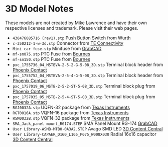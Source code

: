 # 3D Model Notes

These models are not created by Mike Lawrence and have their own respective licenses and trademark. Please visit their web pages.

* `430476085716 (rev1).stp` Push Button Switch from [Wurth](https://katalog.we-online.de/en/em/TATV_12X12_THT_WASHABLE_4304x60xx7x6/430476085716)
* `c-350212-1-w-3d.stp` Connector from [TE Connectivity](https://www.te.com/usa-en/product-350212-1.html?te_bu=Dat&te_type=other&te_campaign=eda_usa_sg-snap-3d&elqCampaignId=20145#pdp-documents-tab)
* `Mini car fuse.stp` Minifuse from [GrabCAD](https://grabcad.com/library/mini-car-fuse-1)
* `mf-sm075.stp` PTC Fuse from [Bournes](https://www.bourns.com/resources/design-tools/engineering-files-list?folder=mfsm)
* `mf-sm150.stp` PTC Fuse from [Bournes](https://www.bourns.com/resources/design-tools/engineering-files-list?folder=mfsm)
* `pxc_1755736_04_MSTBVA-2-5-2-G-5-08_3D.stp` Terminal block header from [Phoenix Contact](https://www.phoenixcontact.com/online/portal/us/?uri=pxc-oc-itemdetail:pid=1755736&library=usen&pcck=P-11-02-11&tab=1&selectedCategory=ALL)
* `pxc_1755752_04_MSTBVA-2-5-4-G-5-08_3D.stp` Terminal block header from [Phoenix Contact](https://www.phoenixcontact.com/online/portal/us/?uri=pxc-oc-itemdetail:pid=1755752&library=usen&pcck=P-11-02-11&tab=1&selectedCategory=ALL)
* `pxc_1757019_06_MSTB-2-5-2-ST-5-08_3D.stp` Terminal block plug from [Phoenix Contact](https://www.phoenixcontact.com/online/portal/us/?uri=pxc-oc-itemdetail:pid=1757019&library=usen&pcck=P-11-02-11&tab=5&selectedCategory=ALL)
* `pxc_1757035_05_MSTB-2-5-4-ST-5-08_3D.stp` Terminal block plug from [Phoenix Contact](https://www.phoenixcontact.com/online/portal/us/?uri=pxc-oc-itemdetail:pid=1757035&library=usen&pcck=P-11-02-11&tab=5&selectedCategory=ALL)
* `RGJ0032A.stp` UQFN-32 package from [Texas Instruments](http://www.ti.com/product/TCA6424A/pinout-quality)
* `RGT0016A.stp` VQFN-16 package from [Texas Instruments](http://www.ti.com/product/TCA6408A/pinout-quality)
* `RSM0032B.stp` VQFN-32 package from [Texas Instruments](http://www.ti.com/product/LP5024/pinout-quality)
* `SMA_Jack_panel mount_RG174.STEP` SMA Panel Mount RG-174 [GrabCAD](https://grabcad.com/library/sma-female-panel-mount-rg174-1)
* `User Library-ASMB-MTB0-0A3A2.STEP` Avago SMD LED [3D Content Central](https://www.3dcontentcentral.com/Download-Model.aspx?catalogid=171&id=498156)
* `User Library-CAPAER_D160_L165_P075_W008X030` Radial 16x16 capacitor [3D Content Central](https://www.3dcontentcentral.com/secure/download-model.aspx?catalogid=171&id=793116)
